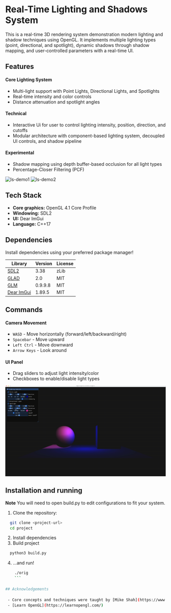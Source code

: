 
# Real-Time Lighting and Shadows System

This is a real-time 3D rendering system demonstration modern lighting and shadow techniques using OpenGL. It implements multiple lighting types (point, directional, and spotlight), dynamic shadows through shadow mapping, and user-controlled parameters with a real-time UI.

## Features
#### Core Lighting System
-  Multi-light support with Point Lights, Directional Lights, and Spotlights
- Real-time intensity and color controls
- Distance attenuation and spotlight angles

#### Technical
- Interactive Ui for user to control lighting intensity, position, direction, and cutoffs
- Modular architecture with component-based lighting system, decoupled UI controls, and shadow pipeline

#### Experimental
- Shadow mapping using depth buffer-based occlusion for all light types
- Percentage-Closer Filtering (PCF)

![ls-demo1](demo/ls-demo1.gif)
![ls-demo2](demo/ls-demo2.gif)



## Tech Stack

- **Core graphics:** OpenGL 4.1 Core Profile
- **Windowing:** SDL2
- **UI:** Dear ImGui
- **Language:** C++17


## Dependencies

Install dependencies using your preferred package manager!

| Library  | Version  |     License |
| --- | --- | -- |
| [SDL2](https://www.libsdl.org)  | 3.38  | zLib |
| [GLAD](https://glad.dav1d.de)  | 2.0 | MIT|
| [GLM](https://github.com/g-truc/glm) | 0.9.9.8 | MIT | 
| [Dear ImGui](https://github.com/ocornut/imgui) | 1.89.5 | MIT

## Commands


#### Camera Movement
- `WASD` - Move horizontally (forward/left/backward/right)  
- `Spacebar` - Move upward  
- `Left Ctrl` - Move downward  
- `Arrow Keys` - Look around  

#### UI Panel
- Drag sliders to adjust light intensity/color  
- Checkboxes to enable/disable light types  

![ls-demo3](demo/ls-demo3.gif)

## Installation and running
**Note** You will need to open build.py to edit configurations to fit your system.
1. Clone the repository:
```bash
  git clone <project-url>
  cd project
  ```
2. Install dependencies
3. Build project
```bash
  python3 build.py
  ```
4. ...and run!
```bash
    ./orig
    ```
    
## Acknowledgements

 - Core concepts and techniques were taught by [Mike Shah](https://www.mshah.io) in CS5310 at Northeastern University - thank you, Professor!
 - [Learn OpenGL](https://learnopengl.com/) 


